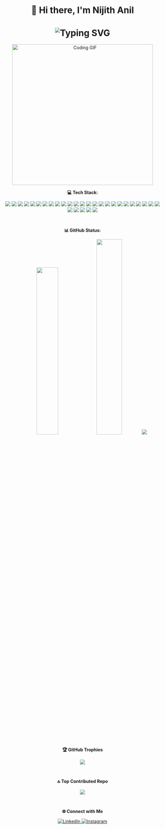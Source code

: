 <H1 align="center">
👋 Hi there, I'm Nijith Anil
</h1>

<h1 align="center">
  <img src="https://readme-typing-svg.demolab.com?font=Fira+Code&size=26&duration=3000&pause=1000&color=F7D745&center=true&vCenter=true&width=700&height=50&lines=Full-Stack+Developer+%7C+Frappe+Developer;Python+%7C+Frappe+%7C+ERPNext+%7C+Javascript;Crafting+Elegant+Code+with+Powerful+Backends" alt="Typing SVG">
</h1>

<div align="center">
  <img src="https://media4.giphy.com/media/v1.Y2lkPTc5MGI3NjExc2Z6Y3o2dmw3aXJieXowb3l6bGxkMTgzOGl0dGY4cHVkbTM3bmFvbiZlcD12MV9pbnRlcm5hbF9naWZfYnlfaWQmY3Q9Zw/SWoSkN6DxTszqIKEqv/giphy.gif" alt="Coding GIF" width="450" />
</div>


<p align="center">
  <b>💻 Tech Stack:</b>
</p>

<p align="center">
  <!-- Languages & Frameworks -->
  <img src="https://img.shields.io/badge/python-3670A0?style=for-the-badge&logo=python&logoColor=ffdd54"/>
  <img src="https://img.shields.io/badge/html5-E34F26?style=for-the-badge&logo=html5&logoColor=white"/>
  <img src="https://img.shields.io/badge/javascript-323330?style=for-the-badge&logo=javascript&logoColor=F7DF1E"/>
  <img src="https://img.shields.io/badge/css3-1572B6?style=for-the-badge&logo=css3&logoColor=white"/>
  <img src="https://img.shields.io/badge/tailwindcss-38B2AC?style=for-the-badge&logo=tailwind-css&logoColor=white"/>
  <img src="https://img.shields.io/badge/django-092E20?style=for-the-badge&logo=django&logoColor=white"/>
  <img src="https://img.shields.io/badge/react-20232a?style=for-the-badge&logo=react&logoColor=61DAFB"/>
  <img src="https://img.shields.io/badge/nginx-009639?style=for-the-badge&logo=nginx&logoColor=white"/>

  <!-- Databases -->
  <img src="https://img.shields.io/badge/mariadb-003545?style=for-the-badge&logo=mariadb&logoColor=white"/>
  <img src="https://img.shields.io/badge/mysql-4479A1?style=for-the-badge&logo=mysql&logoColor=white"/>
  <img src="https://img.shields.io/badge/postgres-316192?style=for-the-badge&logo=postgresql&logoColor=white"/>
  <img src="https://img.shields.io/badge/sqlite-07405e?style=for-the-badge&logo=sqlite&logoColor=white"/>

  <!-- Design & Tools -->
  <img src="https://img.shields.io/badge/figma-F24E1E?style=for-the-badge&logo=figma&logoColor=white"/>
  <img src="https://img.shields.io/badge/inkscape-e0e0e0?style=for-the-badge&logo=inkscape&logoColor=080A13"/>
  <img src="https://img.shields.io/badge/adobe-FF0000?style=for-the-badge&logo=adobe&logoColor=white"/>
  <img src="https://img.shields.io/badge/gimp-657D8B?style=for-the-badge&logo=gimp&logoColor=FFFFFF"/>
  <img src="https://img.shields.io/badge/dribbble-EA4C89?style=for-the-badge&logo=dribbble&logoColor=white"/>
  <img src="https://img.shields.io/badge/canva-00C4CC?style=for-the-badge&logo=Canva&logoColor=white"/>
  <img src="https://img.shields.io/badge/adobe%20lightroom-31A8FF?style=for-the-badge&logo=Adobe%20Lightroom&logoColor=white"/>

  <!-- Data & DevOps -->
  <img src="https://img.shields.io/badge/numpy-013243?style=for-the-badge&logo=numpy&logoColor=white"/>
  <img src="https://img.shields.io/badge/pandas-150458?style=for-the-badge&logo=pandas&logoColor=white"/>
  <img src="https://img.shields.io/badge/docker-0db7ed?style=for-the-badge&logo=docker&logoColor=white"/>

  <!-- Collaboration & Version Control -->
  <img src="https://img.shields.io/badge/bitbucket-0047B3?style=for-the-badge&logo=bitbucket&logoColor=white"/>
  <img src="https://img.shields.io/badge/git-F05033?style=for-the-badge&logo=git&logoColor=white"/>
  <img src="https://img.shields.io/badge/github-121011?style=for-the-badge&logo=github&logoColor=white"/>
  <img src="https://img.shields.io/badge/gitlab-181717?style=for-the-badge&logo=gitlab&logoColor=white"/>

  <!-- Other Tools -->
  <img src="https://img.shields.io/badge/eslint-4B3263?style=for-the-badge&logo=eslint&logoColor=white"/>
  <img src="https://img.shields.io/badge/jira-0A0FFF?style=for-the-badge&logo=jira&logoColor=white"/>
  <img src="https://img.shields.io/badge/meta-0467DF?style=for-the-badge&logo=Meta&logoColor=white"/>
  <img src="https://img.shields.io/badge/postman-FF6C37?style=for-the-badge&logo=postman&logoColor=white"/>
</p>

<br>

<p align="center">
  <b>📊 GitHub Status:</b>
</p>

<div align="center">
  <img width='37%' src="https://github-readme-stats.vercel.app/api?username=nijithanil&theme=dark&hide_border=false&include_all_commits=false&count_private=false" />
  <img width='40%' src="https://nirzak-streak-stats.vercel.app/?user=nijithanil&theme=dark&hide_border=false" />
  <img src="https://github-readme-stats.vercel.app/api/top-langs/?username=nijithanil&theme=dark&hide_border=false&include_all_commits=false&count_private=false&layout=compact" />
</div>

<br><br>

<p align="center">
  <b>🏆 GitHub Trophies</b><br><br>
  <img src="https://github-profile-trophy.vercel.app/?username=nijithanil&theme=default&no-frame=true&no-bg=true&margin-w=4" />
</p>

<br>

<p align="center">
  <b>🔝 Top Contributed Repo</b><br><br>
  <img src="https://github-contributor-stats.vercel.app/api?username=nijithanil&limit=5&theme=dark&combine_all_yearly_contributions=true" />
</p>

<br>

<p align="center">
  <b>🌐 Connect with Me</b><br>
</p>
<p align="center">
  <a href="https://www.linkedin.com/in/nijithanil/" target="_blank">
    <img src="https://img.shields.io/badge/LinkedIn-%230077B5.svg?style=for-the-badge&logo=linkedin&logoColor=white" alt="LinkedIn" />
  </a>
  <a href="https://www.instagram.com/nijith_anil/" target="_blank">
    <img src="https://img.shields.io/badge/Instagram-%23E4405F.svg?style=for-the-badge&logo=Instagram&logoColor=white" alt="Instagram" />
  </a>
</p>


